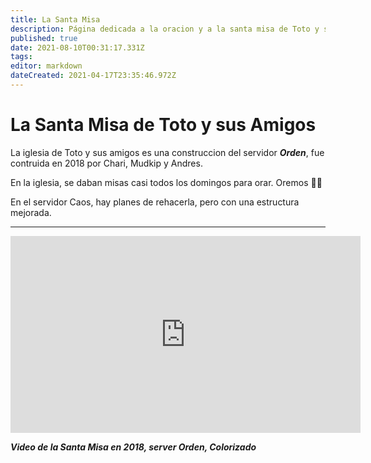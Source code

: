 ```yaml
---
title: La Santa Misa
description: Página dedicada a la oracion y a la santa misa de Toto y sus amigos.
published: true
date: 2021-08-10T00:31:17.331Z
tags: 
editor: markdown
dateCreated: 2021-04-17T23:35:46.972Z
---
```


# La Santa Misa de Toto y sus Amigos
La iglesia de Toto y sus amigos es una construccion del servidor ***Orden***, fue contruida en 2018 por Chari, Mudkip y Andres.

En la iglesia, se daban misas casi todos los domingos para orar. Oremos 🙏🙏

En el servidor Caos, hay planes de rehacerla, pero con una estructura mejorada.

---

<center><iframe width="560" height="315" src="https://www.youtube.com/embed/qLLPIxWFxTU" frameborder="0" allow="accelerometer; autoplay; encrypted-media; gyroscope; picture-in-picture" allowfullscreen></iframe></center>

***Video de la Santa Misa en 2018, server Orden, Colorizado***
